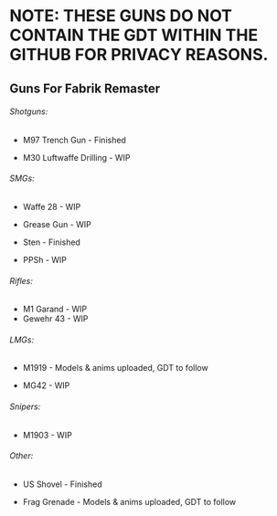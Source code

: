 # NOTE: THESE GUNS DO NOT CONTAIN THE GDT WITHIN THE GITHUB FOR PRIVACY REASONS.

## Guns For Fabrik Remaster


###### Shotguns:

* M97 Trench Gun - Finished

* M30 Luftwaffe Drilling - WIP


###### SMGs:

* Waffe 28 - WIP

* Grease Gun - WIP

* Sten - Finished

* PPSh - WIP


###### Rifles:

* M1 Garand - WIP
* Gewehr 43 - WIP


###### LMGs:

* M1919 - Models & anims uploaded, GDT to follow

* MG42 - WIP


###### Snipers:

* M1903 - WIP


###### Other:

* US Shovel - Finished

* Frag Grenade - Models & anims uploaded, GDT to follow



